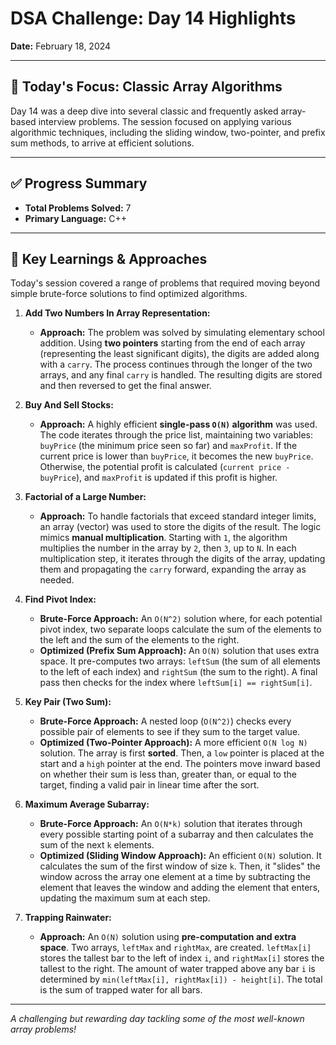 # DSA Challenge: Day 14 Highlights

**Date:** February 18, 2024

---

## 🎯 Today's Focus: Classic Array Algorithms

Day 14 was a deep dive into several classic and frequently asked array-based interview problems. The session focused on applying various algorithmic techniques, including the sliding window, two-pointer, and prefix sum methods, to arrive at efficient solutions.

---

## ✅ Progress Summary

-   **Total Problems Solved:** 7
-   **Primary Language:** C++

---

## 🧠 Key Learnings & Approaches

Today's session covered a range of problems that required moving beyond simple brute-force solutions to find optimized algorithms.

1.  **Add Two Numbers In Array Representation:**

    -   **Approach:** The problem was solved by simulating elementary school addition. Using **two pointers** starting from the end of each array (representing the least significant digits), the digits are added along with a `carry`. The process continues through the longer of the two arrays, and any final `carry` is handled. The resulting digits are stored and then reversed to get the final answer.

2.  **Buy And Sell Stocks:**

    -   **Approach:** A highly efficient **single-pass `O(N)` algorithm** was used. The code iterates through the price list, maintaining two variables: `buyPrice` (the minimum price seen so far) and `maxProfit`. If the current price is lower than `buyPrice`, it becomes the new `buyPrice`. Otherwise, the potential profit is calculated (`current price - buyPrice`), and `maxProfit` is updated if this profit is higher.

3.  **Factorial of a Large Number:**

    -   **Approach:** To handle factorials that exceed standard integer limits, an array (vector) was used to store the digits of the result. The logic mimics **manual multiplication**. Starting with `1`, the algorithm multiplies the number in the array by `2`, then `3`, up to `N`. In each multiplication step, it iterates through the digits of the array, updating them and propagating the `carry` forward, expanding the array as needed.

4.  **Find Pivot Index:**

    -   **Brute-Force Approach:** An `O(N^2)` solution where, for each potential pivot index, two separate loops calculate the sum of the elements to the left and the sum of the elements to the right.
    -   **Optimized (Prefix Sum Approach):** An `O(N)` solution that uses extra space. It pre-computes two arrays: `leftSum` (the sum of all elements to the left of each index) and `rightSum` (the sum to the right). A final pass then checks for the index where `leftSum[i] == rightSum[i]`.

5.  **Key Pair (Two Sum):**

    -   **Brute-Force Approach:** A nested loop (`O(N^2)`) checks every possible pair of elements to see if they sum to the target value.
    -   **Optimized (Two-Pointer Approach):** A more efficient `O(N log N)` solution. The array is first **sorted**. Then, a `low` pointer is placed at the start and a `high` pointer at the end. The pointers move inward based on whether their sum is less than, greater than, or equal to the target, finding a valid pair in linear time after the sort.

6.  **Maximum Average Subarray:**

    -   **Brute-Force Approach:** An `O(N*k)` solution that iterates through every possible starting point of a subarray and then calculates the sum of the next `k` elements.
    -   **Optimized (Sliding Window Approach):** An efficient `O(N)` solution. It calculates the sum of the first window of size `k`. Then, it "slides" the window across the array one element at a time by subtracting the element that leaves the window and adding the element that enters, updating the maximum sum at each step.

7.  **Trapping Rainwater:**
    -   **Approach:** An `O(N)` solution using **pre-computation and extra space**. Two arrays, `leftMax` and `rightMax`, are created. `leftMax[i]` stores the tallest bar to the left of index `i`, and `rightMax[i]` stores the tallest to the right. The amount of water trapped above any bar `i` is determined by `min(leftMax[i], rightMax[i]) - height[i]`. The total is the sum of trapped water for all bars.

---

_A challenging but rewarding day tackling some of the most well-known array problems!_
